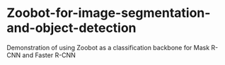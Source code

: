 # Zoobot-for-image-segmentation-and-object-detection
Demonstration of using Zoobot as a classification backbone for Mask R-CNN and Faster R-CNN
